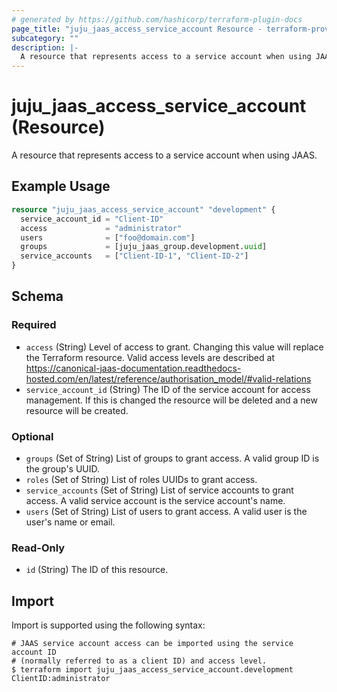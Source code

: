 ```yaml
---
# generated by https://github.com/hashicorp/terraform-plugin-docs
page_title: "juju_jaas_access_service_account Resource - terraform-provider-juju"
subcategory: ""
description: |-
  A resource that represents access to a service account when using JAAS.
---
```


# juju_jaas_access_service_account (Resource)

A resource that represents access to a service account when using JAAS.

## Example Usage

```terraform
resource "juju_jaas_access_service_account" "development" {
  service_account_id = "Client-ID"
  access             = "administrator"
  users              = ["foo@domain.com"]
  groups             = [juju_jaas_group.development.uuid]
  service_accounts   = ["Client-ID-1", "Client-ID-2"]
}
```

<!-- schema generated by tfplugindocs -->
## Schema

### Required

- `access` (String) Level of access to grant. Changing this value will replace the Terraform resource. Valid access levels are described at https://canonical-jaas-documentation.readthedocs-hosted.com/en/latest/reference/authorisation_model/#valid-relations
- `service_account_id` (String) The ID of the service account for access management. If this is changed the resource will be deleted and a new resource will be created.

### Optional

- `groups` (Set of String) List of groups to grant access. A valid group ID is the group's UUID.
- `roles` (Set of String) List of roles UUIDs to grant access.
- `service_accounts` (Set of String) List of service accounts to grant access. A valid service account is the service account's name.
- `users` (Set of String) List of users to grant access. A valid user is the user's name or email.

### Read-Only

- `id` (String) The ID of this resource.

## Import

Import is supported using the following syntax:

```shell
# JAAS service account access can be imported using the service account ID 
# (normally referred to as a client ID) and access level.
$ terraform import juju_jaas_access_service_account.development ClientID:administrator
```
